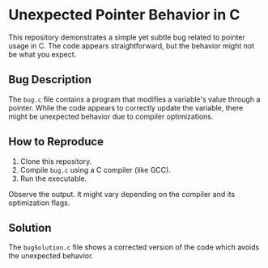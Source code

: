 # Unexpected Pointer Behavior in C

This repository demonstrates a simple yet subtle bug related to pointer usage in C.  The code appears straightforward, but the behavior might not be what you expect.

## Bug Description
The `bug.c` file contains a program that modifies a variable's value through a pointer. While the code appears to correctly update the variable, there might be unexpected behavior due to compiler optimizations.

## How to Reproduce
1. Clone this repository.
2. Compile `bug.c` using a C compiler (like GCC).
3. Run the executable.

Observe the output. It might vary depending on the compiler and its optimization flags.

## Solution
The `bugSolution.c` file shows a corrected version of the code which avoids the unexpected behavior.